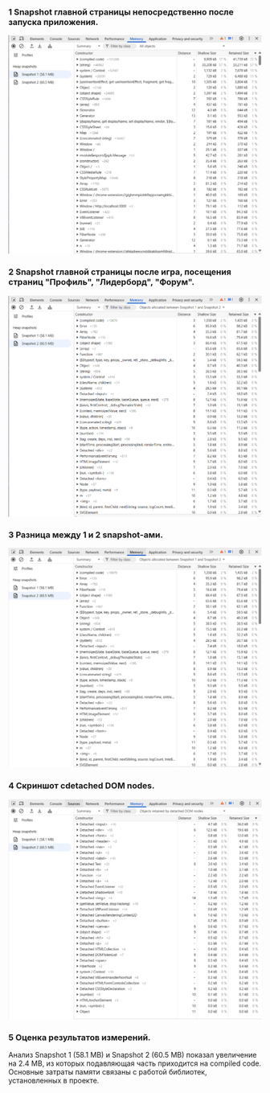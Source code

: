 ### 1 Snapshot главной страницы непосредственно после запуска приложения.

![alt text](image.png)

### 2 Snapshot главной страницы после игра, посещения страниц "Профиль", "Лидерборд", "Форум".

![alt text](image-1.png)

### 3 Разница между 1 и 2 snapshot-ами.

![alt text](image-2.png)

### 4 Скриншот сdetached DOM nodes.

![alt text](image-3.png)

### 5 Оценка результатов измерений.

Анализ Snapshot 1 (58.1 MB) и Snapshot 2 (60.5 MB) показал увеличение на 2.4 MB, из которых подавляющая часть приходится на compiled code. Основные затраты памяти связаны с работой библиотек, установленных в проекте.
